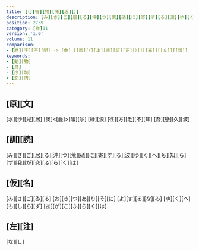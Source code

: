 ```yaml
---
title: [（][寄][物][陳][思][）]
description: [み][さ][ご][居][る][沖][つ][荒][礒][に][寄][す][る][波][ゆ][く][へ][も][知][ら][ず][我][が][恋][ふ][ら][く][は]
position: 2739
category: [巻]11
version: '1.0'
volume: 11
comparison:
- [原][字][不][明] -> [麁] [[西][（][上][書][訂][正][）]][[嘉]][[文]][[類]]
keywords:
- [動][物]
- [鳥]
- [序][詞]
- [恋][情]
---
```


## [原][文]

[水][沙][兒][居] [奥]<[麁]>[礒][尓] [縁][浪] [徃][方][毛][不][知] [吾][戀][久][波]

## [訓][読]

[み][さ][ご][居][る][沖][つ][荒][礒][に][寄][す][る][波][ゆ][く][へ][も][知][ら][ず][我][が][恋][ふ][ら][く][は]

## [仮][名]

[み][さ][ご][ゐ][る] [お][き][つ][あ][り][そ][に] [よ][す][る][な][み] [ゆ][く][へ][も][し][ら][ず] [あ][が][こ][ふ][ら][く][は]

## [左][注]

[な][し]

